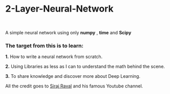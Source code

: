 # 2-Layer-Neural-Network
<br>

A simple neural network using only **numpy** , **time** and **Scipy**
<br>

### The target from this is to learn:


**1.** How to write a neural network from scratch.
<br>

**2.** Using Libraries as less as I can to understand the math behind the scene.
<br>

**3.** To share knowledge and discover more about Deep Learning.
<br>

All the credit goes to [Siraj Raval](https://www.youtube.com/channel/UCWN3xxRkmTPmbKwht9FuE5A) and his famous Youtube channel.

